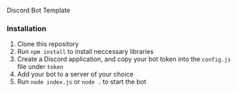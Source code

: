 Discord Bot Template

### Installation
1. Clone this repository
2. Run `npm install` to install neccessary libraries
3. Create a Discord application, and copy your bot token into the `config.js` file under `token`
4. Add your bot to a server of your choice
5. Run `node index.js` or `node .` to start the bot